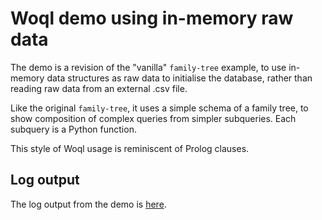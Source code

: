 # Woql demo using in-memory raw data

The demo is a revision of the "vanilla" `family-tree` example,  to use in-memory data structures as raw data to initialise the database,  rather than reading raw data from an external .csv file.

Like the original `family-tree`,  it uses a simple schema of a family tree, to show composition of complex queries from simpler subqueries.  Each subquery is a Python function.

This style of Woql usage is reminiscent of Prolog clauses.

## Log output
The log output from the demo is [here](https://github.com/Chrisjhorn/terminusDB/blob/master/family-tree-2/family-2_ss.png).
